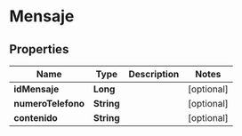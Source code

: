 

# Mensaje


## Properties

| Name | Type | Description | Notes |
|------------ | ------------- | ------------- | -------------|
|**idMensaje** | **Long** |  |  [optional] |
|**numeroTelefono** | **String** |  |  [optional] |
|**contenido** | **String** |  |  [optional] |



